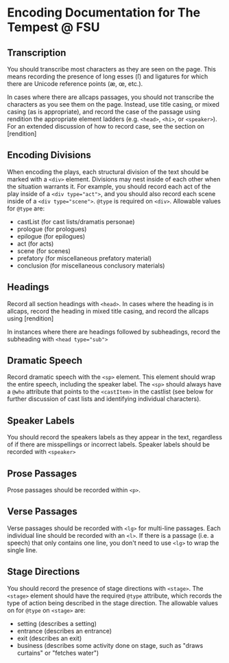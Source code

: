 # Encoding Documentation for The Tempest @ FSU

## Transcription

You should transcribe most characters as they are seen on the page. This means recording the presence of long esses (&#x017f;) and ligatures for which there are Unicode reference points (&#x00e6;, &#x0153;, etc.).

In cases where there are allcaps passages, you should not transcribe the characters as you see them on the page. Instead, use title casing, or mixed casing (as is appropriate), and record the case of the passage using rendition the appropriate element ladders (e.g. `<head>`, `<hi>`, or `<speaker>`). For an extended discussion of how to record case, see the section on [rendition]

## Encoding Divisions

When encoding the plays, each structural division of the text should be marked with a `<div>` element. Divisions may nest inside of each other when the situation warrants it. For example, you should record each act of the play inside of a `<div type="act">`, and you should also record each scene inside of a `<div type="scene">`. `@type` is required on `<div>`. Allowable values for `@type` are:

* castList (for cast lists/dramatis personae)
* prologue (for prologues)
* epilogue (for epilogues)
* act (for acts)
* scene (for scenes)
* prefatory (for miscellaneous prefatory material)
* conclusion (for miscellaneous conclusory materials)

## Headings

Record all section headings with `<head>`. In cases where the heading is in allcaps, record the heading in mixed title casing, and record the allcaps using [rendition]

In instances where there are headings followed by subheadings, record the subheading with `<head type="sub">`

## Dramatic Speech

Record dramatic speech with the `<sp>` element. This element should wrap the entire speech, including the speaker label. The `<sp>` should always have a `@who` attribute that points to the `<castItem>` in the castlist (see below for further discussion of cast lists and identifying individual characters).

## Speaker Labels

You should record the speakers labels as they appear in the text, regardless of if there are misspellings or incorrect labels. Speaker labels should be recorded with `<speaker>`

## Prose Passages 

Prose passages should be recorded within `<p>`.

## Verse Passages 

Verse passages should be recorded with `<lg>` for multi-line passages. Each individual line should be recorded with an `<l>`. If there is a passage (i.e. a speech) that only contains one line, you don't need to use `<lg>` to wrap the single line. 

## Stage Directions 

You should record the presence of stage directions with `<stage>`. The `<stage>` element should have the required `@type` attribute, which records the type of action being described in the stage direction. The allowable values on for `@type` on `<stage>` are:

* setting (describes a setting)
* entrance (describes an entrance)
* exit (describes an exit)
* business (describes some activity done on stage, such as "draws curtains" or "fetches water")
